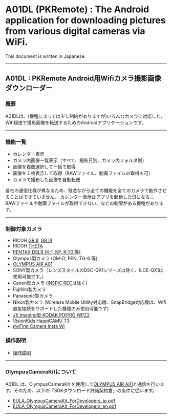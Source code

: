 # A01DL (PKRemote) : The Android application for downloading pictures from various digital cameras via WiFi.

This document is written in Japanese.

--------------------------------

## A01DL : PKRemote Android用Wifiカメラ撮影画像ダウンローダー

### 概要

A01DLは、(機種によっては少し制約がありますが)いろんなカメラに対応した、Wifi経由で撮影画像を転送するためのAndroidアプリケーションです。

-----------

### 機能一覧

* カレンダー表示
* カメラ内画像一覧表示（すべて、撮影日別、カメラ内フォルダ別）
* 画像を複数選択して一括で取得
* 画像を１枚表示して取得（RAWファイル、動画ファイルの取得も可）
* カメラで撮影した画像を自動転送

各社の通信仕様が異なるため、残念ながら全ての機能を全てのカメラで動作させることはできていません。
カレンダー表示はアプリを起動した日になる、、RAWファイルや動画ファイルが取得できない、などの制限がある機種があります。

-----------

### 制御対象カメラ

* RICOH [GR II](http://www.ricoh-imaging.co.jp/japan/products/gr-2/), [GR III](http://www.ricoh-imaging.co.jp/japan/products/gr-3/)
* RICOH [THETA](https://store.ricoh360.com/)
* [PENTAX DSLR (K-1, KP, K-70 等)](https://api.ricoh/docs/camera-wireless-sdk-android/)
* Olympus製カメラ (OM-D, PEN, TG-6 等)
* [OLYMPUS AIR A01](https://jp.omsystem.com/cms/product/opc/a01/index.html)
* SONY製カメラ（レンズスタイルのDSC-QX1シリーズは除く、ILCE-QX1は使用可能です。）
* Canon製カメラ ([iNSPiC REC](https://faq.canon.jp/app/answers/detail/a_id/101025/)は除く)
* Fujifilm製カメラ
* Panasonic製カメラ
* Nikon製カメラ (Wireless Mobile Utility対応機、SnapBridge対応機は、Wifi直接接続をサポートした機種のみ使用可能です)
* [JK Imaging製 KODAK PIXPRO WPZ2](https://kodakpixpro.com/AsiaOceania/jp/cameras/sportcamera/wpz2/)
* [VisionKids HappiCAMU T3](https://www.visionkids.com/product-page/happicamu-t3)
* [myFirst Camera Insta Wi](https://jp.myfirst.tech/products/myfirst-camera-insta-wi)

### 操作説明

- [操作説明](https://github.com/MRSa/GokigenOSDN_documents/blob/main/Applications/A01DL/Readme.md)

-----------

### OlympusCameraKitについて

A01DL は、OlympusCameraKit を使用して[OLYMPUS AIR A01](https://jp.omsystem.com/cms/product/opc/a01/index.html)と通信を行います。そのため、以下の「SDKダウンロード許諾契約書」の条件に従います。

- [EULA_OlympusCameraKit_ForDevelopers_jp.pdf](https://github.com/MRSa/gokigen/blob/5ec908fdbe16c4de9e37fe90d70edc9352b6f948/osdn-svn/Documentations/miscellaneous/EULA_OlympusCameraKit_ForDevelopers_jp.pdf)
- [EULA_OlympusCameraKit_ForDevelopers_en.pdf](https://github.com/MRSa/GokigenOSDN_documents/blob/main/miscellaneous/EULA_OlympusCameraKit_ForDevelopers_en.pdf)

-----------
